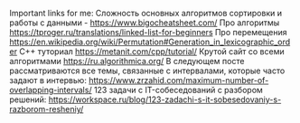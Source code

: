 Important links for me:
Сложность основных алгоритмов сортировки и работы с данными - https://www.bigocheatsheet.com/
Про алгоритмы https://tproger.ru/translations/linked-list-for-beginners
Про перемещения https://en.wikipedia.org/wiki/Permutation#Generation_in_lexicographic_order
С++ туториал https://metanit.com/cpp/tutorial/
Крутой сайт со всеми алгоритмами https://ru.algorithmica.org/
В следующем посте рассматриваются все темы, связанные с интервалами, которые часто задают в интервью: https://www.zrzahid.com/maximum-number-of-overlapping-intervals/
123 задачи с IT-собеседований с разбором решений: https://workspace.ru/blog/123-zadachi-s-it-sobesedovaniy-s-razborom-resheniy/
